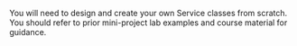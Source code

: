 You will need to design and create your own Service classes from scratch.
You should refer to prior mini-project lab examples and course material for guidance.



